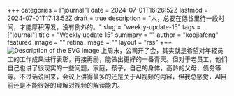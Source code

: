 +++
categories = ["journal"]
date = 2024-07-01T16:26:52Z
lastmod = 2024-07-01T17:13:52Z
draft = true
description = "人，总要在低谷里待一段时间，才能厚积薄发，没有例外的。"
slug = "weekly-update-15"
tags = ["journal"]
title = "Weekly update 15"
summary = ""
author = "koojiafeng"
featured_image = ""
retina_image =  ""
layout = "rss"
+++
<img src="/images/2024/07/life20240702.svg" alt="Description of the SVG image">
上周末，公司开了会，其实就是希望对年轻员工的工作成果进行表彰，再接再励，能做出更好的一番青天。但对于老员工，他们自己也讲了很现实的一些问题，家庭，孩子，自己的身体，高龄的父母，债务等等。不过话说回来，会议上讲得最多的还是关于AI视频的内容，但我总感觉，AI目前还是不能很好的理解对视频的解读能力。

